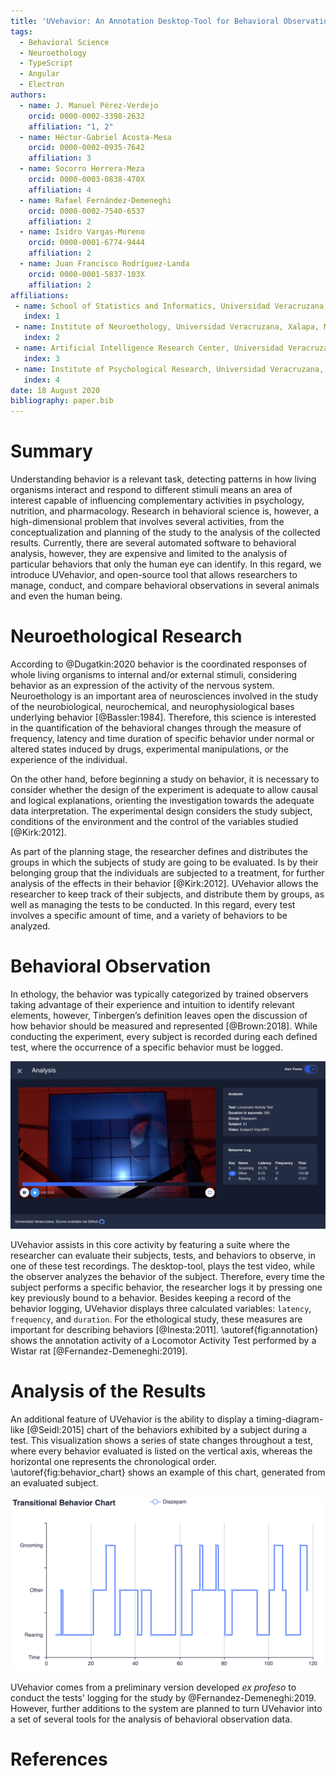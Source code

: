 ```yaml
---
title: 'UVehavior: An Annotation Desktop-Tool for Behavioral Observation'
tags:
  - Behavioral Science
  - Neuroethology
  - TypeScript
  - Angular
  - Electron
authors:
  - name: J. Manuel Pérez-Verdejo
    orcid: 0000-0002-3398-2632
    affiliation: "1, 2"
  - name: Héctor-Gabriel Acosta-Mesa
    orcid: 0000-0002-0935-7642
    affiliation: 3
  - name: Socorro Herrera-Meza
    orcid: 0000-0003-0838-470X
    affiliation: 4
  - name: Rafael Fernández-Demeneghi
    orcid: 0000-0002-7540-6537
    affiliation: 2
  - name: Isidro Vargas-Moreno
    orcid: 0000-0001-6774-9444
    affiliation: 2
  - name: Juan Francisco Rodríguez-Landa
    orcid: 0000-0001-5837-103X
    affiliation: 2
affiliations:
 - name: School of Statistics and Informatics, Universidad Veracruzana, Xalapa, Mexico
   index: 1
 - name: Institute of Neuroethology, Universidad Veracruzana, Xalapa, Mexico
   index: 2
 - name: Artificial Intelligence Research Center, Universidad Veracruzana, Xalapa, Mexico
   index: 3
 - name: Institute of Psychological Research, Universidad Veracruzana, Xalapa, Mexico
   index: 4
date: 18 August 2020
bibliography: paper.bib
---
```


# Summary

Understanding behavior is a relevant task, detecting patterns in how living organisms interact and respond to different stimuli means an area of interest capable of influencing complementary activities in psychology, nutrition, and pharmacology. Research in behavioral science is, however, a high-dimensional problem that involves several activities, from the conceptualization and planning of the study to the analysis of the collected results. Currently, there are several automated software to behavioral analysis, however, they are expensive and limited to the analysis of particular behaviors that only the human eye can identify.
In this regard, we introduce UVehavior, and open-source tool that allows researchers to manage, conduct, and compare behavioral observations in several animals and even the human being.

# Neuroethological Research

According to @Dugatkin:2020 behavior is the coordinated responses of whole living organisms to internal and/or external stimuli, considering behavior as an expression of the activity of the nervous system. 
Neuroethology is an important area of neurosciences involved in the study of the neurobiological, neurochemical, and neurophysiological bases underlying behavior [@Bassler:1984]. Therefore, this science is interested in the quantification of the behavioral changes through the measure of frequency, latency and time duration of specific behavior under normal or altered states induced by drugs, experimental manipulations, or the experience of the individual.

On the other hand, before beginning a study on behavior, it is necessary to consider whether the design of the experiment is adequate to allow causal and logical explanations, orienting the investigation towards the adequate data interpretation. The experimental design considers the study subject, conditions of the environment and the control of the variables studied [@Kirk:2012].

As part of the planning stage, the researcher defines and distributes the groups in which the subjects of study are going to be evaluated. Is by their belonging group that the individuals are subjected to a treatment, for further analysis of the effects in their behavior [@Kirk:2012]. UVehavior allows the researcher to keep track of their subjects, and distribute them by groups, as well as managing the tests to be conducted. In this regard, every test involves a specific amount of time, and a variety of behaviors to be analyzed.

# Behavioral Observation

In ethology, the behavior was typically categorized by trained observers taking advantage of their experience and intuition to identify relevant elements, however, Tinbergen’s definition leaves open the discussion of how behavior should be measured and represented [@Brown:2018].
While conducting the experiment, every subject is recorded during each defined test, where the occurrence of a specific behavior must be logged.

![Annotation main view. The left side of the window shows the playing video and controls, while the right side displays the evaluation's data and the behaviors' log.\label{fig:annotation}](annotation.png)

UVehavior assists in this core activity by featuring a suite where the researcher can evaluate their subjects, tests, and behaviors to observe, in one of these test recordings. 
The desktop-tool, plays the test video, while the observer analyzes the behavior of the subject. Therefore, every time the subject performs a specific behavior, the researcher logs it by pressing one key previously bound to a behavior. 
Besides keeping a record of the behavior logging, UVehavior displays three calculated variables: `latency`, `frequency`, and `duration`. For the ethological study, these measures are important for describing behaviors [@Inesta:2011]. \autoref{fig:annotation} shows the annotation activity of a Locomotor Activity Test performed by a Wistar rat [@Fernandez-Demeneghi:2019].

# Analysis of the Results

An additional feature of UVehavior is the ability to display a timing-diagram-like [@Seidl:2015] chart of the behaviors exhibited by a subject during a test. This visualization shows a series of state changes throughout a test, where every behavior evaluated is listed on the vertical axis, whereas the horizontal one represents the chronological order. \autoref{fig:behavior_chart} shows an example of this chart, generated from an evaluated subject.

![Example of the Timing Diagram generated from an evaluation.\label{fig:behavior_chart}](behavior_chart.png)

UVehavior comes from a preliminary version developed  _ex profeso_  to conduct the tests' logging for the study by @Fernandez-Demeneghi:2019. However, further additions to the system are planned to turn UVehavior into a set of several tools for the analysis of behavioral observation data.

# References
